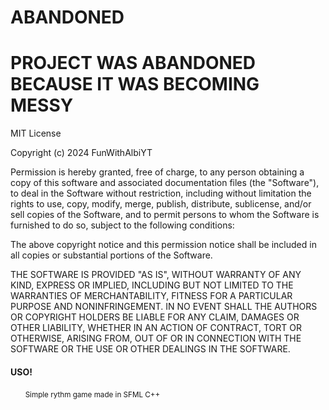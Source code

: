 # ABANDONED

# PROJECT WAS ABANDONED BECAUSE IT WAS BECOMING MESSY

MIT License

Copyright (c) 2024 FunWithAlbiYT

Permission is hereby granted, free of charge, to any person obtaining a copy
of this software and associated documentation files (the "Software"), to deal
in the Software without restriction, including without limitation the rights
to use, copy, modify, merge, publish, distribute, sublicense, and/or sell
copies of the Software, and to permit persons to whom the Software is
furnished to do so, subject to the following conditions:

The above copyright notice and this permission notice shall be included in all
copies or substantial portions of the Software.

THE SOFTWARE IS PROVIDED "AS IS", WITHOUT WARRANTY OF ANY KIND, EXPRESS OR
IMPLIED, INCLUDING BUT NOT LIMITED TO THE WARRANTIES OF MERCHANTABILITY,
FITNESS FOR A PARTICULAR PURPOSE AND NONINFRINGEMENT. IN NO EVENT SHALL THE
AUTHORS OR COPYRIGHT HOLDERS BE LIABLE FOR ANY CLAIM, DAMAGES OR OTHER
LIABILITY, WHETHER IN AN ACTION OF CONTRACT, TORT OR OTHERWISE, ARISING FROM,
OUT OF OR IN CONNECTION WITH THE SOFTWARE OR THE USE OR OTHER DEALINGS IN THE
SOFTWARE.

#### USO!
&nbsp; &nbsp; &nbsp; <small>Simple rythm game made in SFML C++</small>

<!--
## Compling

**Unix systems only**

Before doing anything, make sure to install these dependencies:
* MSFL
* Makefile
* GCC
* MinGW

After all of these are installed, we use the Makefile to compile it:
```
make compile-unix
```
And then use this command to run it:
```
make run
```

If you want to compile an executable file for Windows systems use this **(not working ATM)**:
```
make compile-win
```
But unless you are in a Windows system you can't run it. If you are just open app.exe

-->
